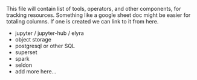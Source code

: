 This file will contain list of tools, operators, and other components, for tracking resources.
Something like a google sheet doc might be easier for totaling columns. If one is created we can link to it from here.

- jupyter / jupyter-hub / elyra
- object storage
- postgresql or other SQL
- superset
- spark
- seldon
- add more here...
